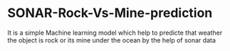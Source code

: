 # SONAR-Rock-Vs-Mine-prediction
It is a simple Machine learning model which help to predicte that weather the object is rock or its mine under the ocean by the help of sonar data 
